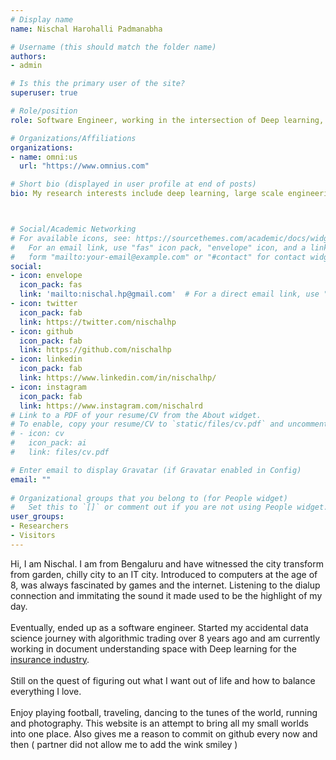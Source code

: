 ```yaml
---
# Display name
name: Nischal Harohalli Padmanabha

# Username (this should match the folder name)
authors:
- admin

# Is this the primary user of the site?
superuser: true

# Role/position
role: Software Engineer, working in the intersection of Deep learning, Engineering and Visualisations

# Organizations/Affiliations
organizations:
- name: omni:us
  url: "https://www.omnius.com"

# Short bio (displayed in user profile at end of posts)
bio: My research interests include deep learning, large scale engineering and social interactions.



# Social/Academic Networking
# For available icons, see: https://sourcethemes.com/academic/docs/widgets/#icons
#   For an email link, use "fas" icon pack, "envelope" icon, and a link in the
#   form "mailto:your-email@example.com" or "#contact" for contact widget.
social:
- icon: envelope
  icon_pack: fas
  link: 'mailto:nischal.hp@gmail.com'  # For a direct email link, use "mailto:test@example.org".
- icon: twitter
  icon_pack: fab
  link: https://twitter.com/nischalhp
- icon: github
  icon_pack: fab
  link: https://github.com/nischalhp
- icon: linkedin
  icon_pack: fab
  link: https://www.linkedin.com/in/nischalhp/
- icon: instagram 
  icon_pack: fab
  link: https://www.instagram.com/nischalrd
# Link to a PDF of your resume/CV from the About widget.
# To enable, copy your resume/CV to `static/files/cv.pdf` and uncomment the lines below.  
# - icon: cv
#   icon_pack: ai
#   link: files/cv.pdf

# Enter email to display Gravatar (if Gravatar enabled in Config)
email: ""
  
# Organizational groups that you belong to (for People widget)
#   Set this to `[]` or comment out if you are not using People widget.  
user_groups:
- Researchers
- Visitors
---
```


Hi, I am Nischal. I am from Bengaluru and have witnessed the city transform from garden, chilly city to an IT city. Introduced to computers at the age of 8, was always fascinated by games and the internet. Listening to the dialup connection and immitating the sound it made used to be the highlight of my day. 
<br>
<br>
Eventually, ended up as a software engineer. Started my accidental data science journey with algorithmic trading over 8 years ago and am currently working in document understanding space with Deep learning for the [insurance industry](www.omnius.com). 
<br>
<br>
Still on the quest of figuring out what I want out of life and how to balance everything I love. 
<br>
<br>
Enjoy playing football, traveling, dancing to the tunes of the world, running and photography. This website is an attempt to bring all my small worlds into one place. 
Also gives me a reason to commit on github every now and then ( partner did not allow me to add the wink smiley )
<br>
<br>